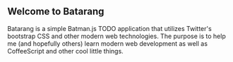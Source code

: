 Welcome to Batarang
-------------------

Batarang is a simple Batman.js TODO application that utilizes Twitter's
bootstrap CSS and other modern web technologies.  The purpose is to help
me (and hopefully others) learn modern web development as well as
CoffeeScript and other cool little things.
